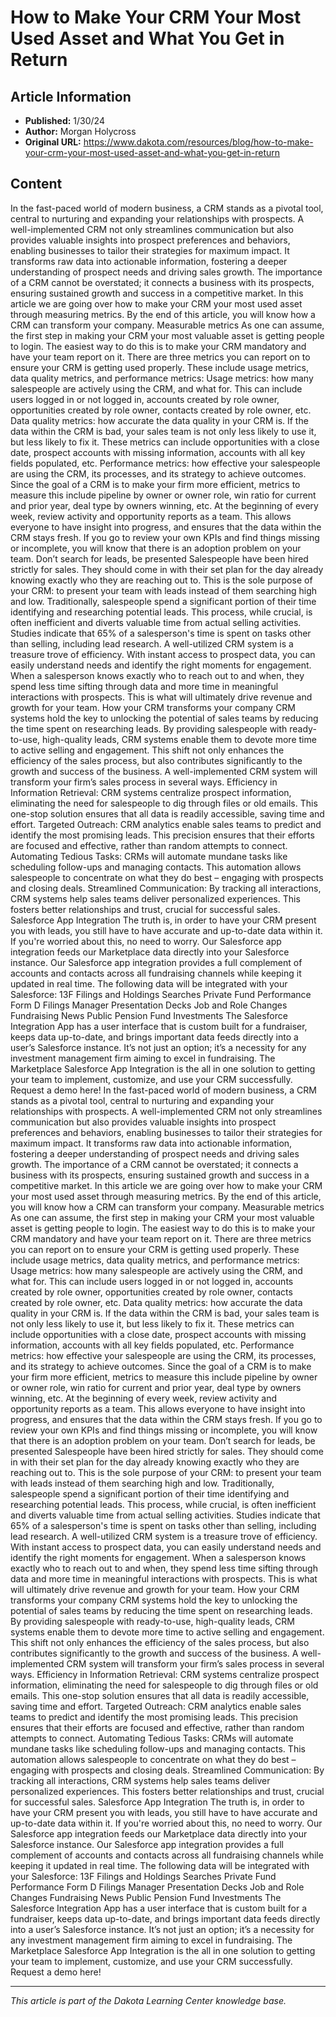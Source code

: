 # How to Make Your CRM Your Most Used Asset and What You Get in Return

## Article Information
- **Published:** 1/30/24
- **Author:** Morgan Holycross
- **Original URL:** https://www.dakota.com/resources/blog/how-to-make-your-crm-your-most-used-asset-and-what-you-get-in-return

## Content

In the fast-paced world of modern business, a CRM stands as a pivotal tool, central to nurturing and expanding your relationships with prospects. A well-implemented CRM not only streamlines communication but also provides valuable insights into prospect preferences and behaviors, enabling businesses to tailor their strategies for maximum impact. It transforms raw data into actionable information, fostering a deeper understanding of prospect needs and driving sales growth. The importance of a CRM cannot be overstated; it connects a business with its prospects, ensuring sustained growth and success in a competitive market. In this article we are going over how to make your CRM your most used asset through measuring metrics. By the end of this article, you will know how a CRM can transform your company. Measurable metrics As one can assume, the first step in making your CRM your most valuable asset is getting people to login. The easiest way to do this is to make your CRM mandatory and have your team report on it. There are three metrics you can report on to ensure your CRM is getting used properly. These include usage metrics, data quality metrics, and performance metrics: Usage metrics: how many salespeople are actively using the CRM, and what for. This can include users logged in or not logged in, accounts created by role owner, opportunities created by role owner, contacts created by role owner, etc. Data quality metrics: how accurate the data quality in your CRM is. If the data within the CRM is bad, your sales team is not only less likely to use it, but less likely to fix it. These metrics can include opportunities with a close date, prospect accounts with missing information, accounts with all key fields populated, etc. Performance metrics: how effective your salespeople are using the CRM, its processes, and its strategy to achieve outcomes. Since the goal of a CRM is to make your firm more efficient, metrics to measure this include pipeline by owner or owner role, win ratio for current and prior year, deal type by owners winning, etc. At the beginning of every week, review activity and opportunity reports as a team. This allows everyone to have insight into progress, and ensures that the data within the CRM stays fresh. If you go to review your own KPIs and find things missing or incomplete, you will know that there is an adoption problem on your team. Don’t search for leads, be presented Salespeople have been hired strictly for sales. They should come in with their set plan for the day already knowing exactly who they are reaching out to. This is the sole purpose of your CRM: to present your team with leads instead of them searching high and low. Traditionally, salespeople spend a significant portion of their time identifying and researching potential leads. This process, while crucial, is often inefficient and diverts valuable time from actual selling activities. Studies indicate that 65% of a salesperson's time is spent on tasks other than selling, including lead research. A well-utilized CRM system is a treasure trove of efficiency. With instant access to prospect data, you can easily understand needs and identify the right moments for engagement. When a salesperson knows exactly who to reach out to and when, they spend less time sifting through data and more time in meaningful interactions with prospects. This is what will ultimately drive revenue and growth for your team. How your CRM transforms your company CRM systems hold the key to unlocking the potential of sales teams by reducing the time spent on researching leads. By providing salespeople with ready-to-use, high-quality leads, CRM systems enable them to devote more time to active selling and engagement. This shift not only enhances the efficiency of the sales process, but also contributes significantly to the growth and success of the business. A well-implemented CRM system will transform your firm’s sales process in several ways. Efficiency in Information Retrieval: CRM systems centralize prospect information, eliminating the need for salespeople to dig through files or old emails. This one-stop solution ensures that all data is readily accessible, saving time and effort. Targeted Outreach: CRM analytics enable sales teams to predict and identify the most promising leads. This precision ensures that their efforts are focused and effective, rather than random attempts to connect. Automating Tedious Tasks: CRMs will automate mundane tasks like scheduling follow-ups and managing contacts. This automation allows salespeople to concentrate on what they do best – engaging with prospects and closing deals. Streamlined Communication: By tracking all interactions, CRM systems help sales teams deliver personalized experiences. This fosters better relationships and trust, crucial for successful sales. Salesforce App Integration The truth is, in order to have your CRM present you with leads, you still have to have accurate and up-to-date data within it. If you're worried about this, no need to worry. Our Salesforce app integration feeds our Marketplace data directly into your Salesforce instance. Our Salesforce app integration provides a full complement of accounts and contacts across all fundraising channels while keeping it updated in real time. The following data will be integrated with your Salesforce: 13F Filings and Holdings Searches Private Fund Performance Form D Filings Manager Presentation Decks Job and Role Changes Fundraising News Public Pension Fund Investments The Salesforce Integration App has a user interface that is custom built for a fundraiser, keeps data up-to-date, and brings important data feeds directly into a user’s Salesforce instance. It’s not just an option; it’s a necessity for any investment management firm aiming to excel in fundraising. The Marketplace Salesforce App Integration is the all in one solution to getting your team to implement, customize, and use your CRM successfully. Request a demo here! In the fast-paced world of modern business, a CRM stands as a pivotal tool, central to nurturing and expanding your relationships with prospects. A well-implemented CRM not only streamlines communication but also provides valuable insights into prospect preferences and behaviors, enabling businesses to tailor their strategies for maximum impact. It transforms raw data into actionable information, fostering a deeper understanding of prospect needs and driving sales growth. The importance of a CRM cannot be overstated; it connects a business with its prospects, ensuring sustained growth and success in a competitive market. In this article we are going over how to make your CRM your most used asset through measuring metrics. By the end of this article, you will know how a CRM can transform your company. Measurable metrics As one can assume, the first step in making your CRM your most valuable asset is getting people to login. The easiest way to do this is to make your CRM mandatory and have your team report on it. There are three metrics you can report on to ensure your CRM is getting used properly. These include usage metrics, data quality metrics, and performance metrics: Usage metrics: how many salespeople are actively using the CRM, and what for. This can include users logged in or not logged in, accounts created by role owner, opportunities created by role owner, contacts created by role owner, etc. Data quality metrics: how accurate the data quality in your CRM is. If the data within the CRM is bad, your sales team is not only less likely to use it, but less likely to fix it. These metrics can include opportunities with a close date, prospect accounts with missing information, accounts with all key fields populated, etc. Performance metrics: how effective your salespeople are using the CRM, its processes, and its strategy to achieve outcomes. Since the goal of a CRM is to make your firm more efficient, metrics to measure this include pipeline by owner or owner role, win ratio for current and prior year, deal type by owners winning, etc. At the beginning of every week, review activity and opportunity reports as a team. This allows everyone to have insight into progress, and ensures that the data within the CRM stays fresh. If you go to review your own KPIs and find things missing or incomplete, you will know that there is an adoption problem on your team. Don’t search for leads, be presented Salespeople have been hired strictly for sales. They should come in with their set plan for the day already knowing exactly who they are reaching out to. This is the sole purpose of your CRM: to present your team with leads instead of them searching high and low. Traditionally, salespeople spend a significant portion of their time identifying and researching potential leads. This process, while crucial, is often inefficient and diverts valuable time from actual selling activities. Studies indicate that 65% of a salesperson's time is spent on tasks other than selling, including lead research. A well-utilized CRM system is a treasure trove of efficiency. With instant access to prospect data, you can easily understand needs and identify the right moments for engagement. When a salesperson knows exactly who to reach out to and when, they spend less time sifting through data and more time in meaningful interactions with prospects. This is what will ultimately drive revenue and growth for your team. How your CRM transforms your company CRM systems hold the key to unlocking the potential of sales teams by reducing the time spent on researching leads. By providing salespeople with ready-to-use, high-quality leads, CRM systems enable them to devote more time to active selling and engagement. This shift not only enhances the efficiency of the sales process, but also contributes significantly to the growth and success of the business. A well-implemented CRM system will transform your firm’s sales process in several ways. Efficiency in Information Retrieval: CRM systems centralize prospect information, eliminating the need for salespeople to dig through files or old emails. This one-stop solution ensures that all data is readily accessible, saving time and effort. Targeted Outreach: CRM analytics enable sales teams to predict and identify the most promising leads. This precision ensures that their efforts are focused and effective, rather than random attempts to connect. Automating Tedious Tasks: CRMs will automate mundane tasks like scheduling follow-ups and managing contacts. This automation allows salespeople to concentrate on what they do best – engaging with prospects and closing deals. Streamlined Communication: By tracking all interactions, CRM systems help sales teams deliver personalized experiences. This fosters better relationships and trust, crucial for successful sales. Salesforce App Integration The truth is, in order to have your CRM present you with leads, you still have to have accurate and up-to-date data within it. If you're worried about this, no need to worry. Our Salesforce app integration feeds our Marketplace data directly into your Salesforce instance. Our Salesforce app integration provides a full complement of accounts and contacts across all fundraising channels while keeping it updated in real time. The following data will be integrated with your Salesforce: 13F Filings and Holdings Searches Private Fund Performance Form D Filings Manager Presentation Decks Job and Role Changes Fundraising News Public Pension Fund Investments The Salesforce Integration App has a user interface that is custom built for a fundraiser, keeps data up-to-date, and brings important data feeds directly into a user’s Salesforce instance. It’s not just an option; it’s a necessity for any investment management firm aiming to excel in fundraising. The Marketplace Salesforce App Integration is the all in one solution to getting your team to implement, customize, and use your CRM successfully. Request a demo here!

---

*This article is part of the Dakota Learning Center knowledge base.*